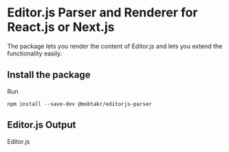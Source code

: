 # Editor.js Parser and Renderer for React.js or Next.js

The package lets you render the content of Editor.js and lets you extend the functionality easily.

## Install the package

Run

```
npm install --save-dev @mobtakr/editorjs-parser
```

## Editor.js Output

Editor.js
